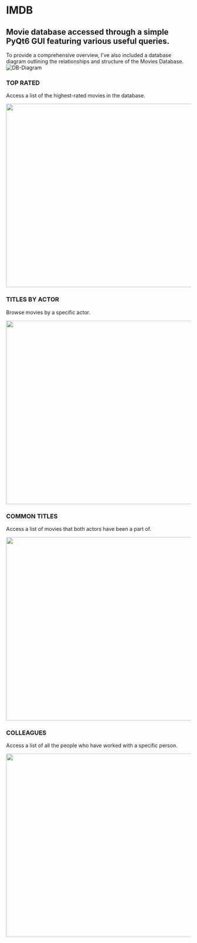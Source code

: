 # IMDB
## Movie database accessed through a simple PyQt6 GUI featuring various useful queries.
To provide a comprehensive overview, I've also included a database diagram outlining the relationships and structure of the Movies Database.
![DB-Diagram](https://github.com/Abdulrahman-Elfeky/IMDB/assets/125820985/c3348831-a35f-4e8a-b648-1cd4470d4c83)

### TOP RATED
Access a list of the highest-rated movies in the database.
<div>  
<img src="https://github.com/Abdulrahman-Elfeky/IMDB/assets/125820985/07680c4b-694d-4f0a-b384-bd9ec8a4c714" width=650 height=500 >
</div>

### TITLES BY ACTOR
Browse movies by a specific actor.
<div>  
<img src="https://github.com/Abdulrahman-Elfeky/IMDB/assets/125820985/3960d252-7900-441d-8eb7-70cefb60b89d" width=650 height=500 >
</div>

### COMMON TITLES
Access a list of movies that both actors have been a part of.
<div>  
<img src="https://github.com/Abdulrahman-Elfeky/IMDB/assets/125820985/aaa6667c-3a11-4f41-ade2-047a732c792a" width=650 height=500 >
</div>

### COLLEAGUES
Access a list of all the people who have worked with a specific person.
<div>  
<img src="https://github.com/Abdulrahman-Elfeky/IMDB/assets/125820985/642b3721-cb47-492f-90c6-465abf52ba5d" width=650 height=500 >
</div>
